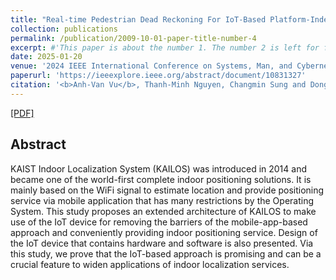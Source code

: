 ```yaml
---
title: "Real-time Pedestrian Dead Reckoning For IoT-Based Platform-Independent Positioning System"
collection: publications
permalink: /publication/2009-10-01-paper-title-number-4
excerpt: #'This paper is about the number 1. The number 2 is left for future work.'
date: 2025-01-20
venue: '2024 IEEE International Conference on Systems, Man, and Cybernetics (SMC)'
paperurl: 'https://ieeexplore.ieee.org/abstract/document/10831327'
citation: '<b>Anh-Van Vu</b>, Thanh-Minh Nguyen, Changmin Sung and DongSoo Han, <i> 2024 IEEE International Conference on Systems, Man, and Cybernetics (SMC) </i> <b>IEEE SMC 2024</b>.'
---
```

[[PDF]](http://vanbk.github.io/files/paper4.pdf)

## Abstract
KAIST Indoor Localization System (KAILOS) was introduced in 2014 and became one of the world-first complete indoor positioning solutions. It is mainly based on the WiFi signal to estimate location and provide positioning service via mobile application that has many restrictions by the Operating System. This study proposes an extended architecture of KAILOS to make use of the IoT device for removing the barriers of the mobile-app-based approach and conveniently providing indoor positioning service. Design of the IoT device that contains hardware and software is also presented. Via this study, we prove that the IoT-based approach is promising and can be a crucial feature to widen applications of indoor localization services.                                                                     
